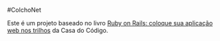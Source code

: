 #ColchoNet

Este é um projeto baseado no livro [Ruby on Rails: coloque sua aplicação web nos trilhos](http://www.casadocodigo.com.br/products/livro-ruby-on-rails) da Casa do Código.
